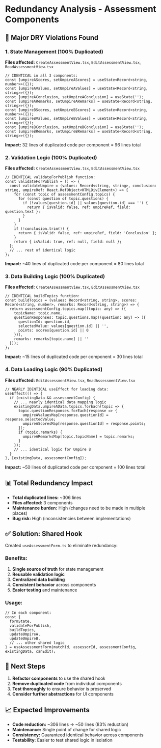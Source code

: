 # Redundancy Analysis - Assessment Components

## 🚨 **Major DRY Violations Found**

### 1. **State Management (100% Duplicated)**
**Files affected:** `CreateAssessmentView.tsx`, `EditAssessmentView.tsx`, `ReadAssessmentView.tsx`

```tsx
// IDENTICAL in all 3 components:
const [umpireAScores, setUmpireAScores] = useState<Record<string, number>>({});
const [umpireAValues, setUmpireAValues] = useState<Record<string, string>>({});
const [umpireAConclusion, setUmpireAConclusion] = useState('');
const [umpireARemarks, setUmpireARemarks] = useState<Record<string, string>>({});
const [umpireBScores, setUmpireBScores] = useState<Record<string, number>>({});
const [umpireBValues, setUmpireBValues] = useState<Record<string, string>>({});
const [umpireBConclusion, setUmpireBConclusion] = useState('');
const [umpireBRemarks, setUmpireBRemarks] = useState<Record<string, string>>({});
```

**Impact:** 32 lines of duplicated code per component = 96 lines total

### 2. **Validation Logic (100% Duplicated)**
**Files affected:** `CreateAssessmentView.tsx`, `EditAssessmentView.tsx`

```tsx
// IDENTICAL validateForPublish function:
const validateForPublish = () => {
  const validateUmpire = (values: Record<string, string>, conclusion: string, umpireRef: React.RefObject<HTMLDivElement>) => {
    for (const topic of assessmentConfig.topics) {
      for (const question of topic.questions) {
        if (!values[question.id] || values[question.id] === '') {
          return { isValid: false, ref: umpireRef, field: question.text };
        }
      }
    }
    if (!conclusion.trim()) {
      return { isValid: false, ref: umpireRef, field: 'Conclusion' };
    }
    return { isValid: true, ref: null, field: null };
  };
  // ... rest of identical logic
};
```

**Impact:** ~40 lines of duplicated code per component = 80 lines total

### 3. **Data Building Logic (100% Duplicated)**
**Files affected:** `CreateAssessmentView.tsx`, `EditAssessmentView.tsx`

```tsx
// IDENTICAL buildTopics function:
const buildTopics = (values: Record<string, string>, scores: Record<string, number>, remarks: Record<string, string>) => {
  return assessmentConfig.topics.map((topic: any) => ({
    topicName: topic.name,
    questionResponses: topic.questions.map((question: any) => ({
      questionId: question.id,
      selectedValue: values[question.id] || '',
      points: scores[question.id] || 0
    })),
    remarks: remarks[topic.name] || ''
  }));
};
```

**Impact:** ~15 lines of duplicated code per component = 30 lines total

### 4. **Data Loading Logic (90% Duplicated)**
**Files affected:** `EditAssessmentView.tsx`, `ReadAssessmentView.tsx`

```tsx
// NEARLY IDENTICAL useEffect for loading data:
useEffect(() => {
  if (existingData && assessmentConfig) {
    // ... nearly identical data mapping logic
    existingData.umpireAData.topics.forEach(topic => {
      topic.questionResponses.forEach(response => {
        umpireAValuesMap[response.questionId] = response.selectedValue;
        umpireAScoresMap[response.questionId] = response.points;
      });
      if (topic.remarks) {
        umpireARemarksMap[topic.topicName] = topic.remarks;
      }
    });
    // ... identical logic for Umpire B
  }
}, [existingData, assessmentConfig]);
```

**Impact:** ~50 lines of duplicated code per component = 100 lines total

## 📊 **Total Redundancy Impact**

- **Total duplicated lines:** ~306 lines
- **Files affected:** 3 components
- **Maintenance burden:** High (changes need to be made in multiple places)
- **Bug risk:** High (inconsistencies between implementations)

## ✅ **Solution: Shared Hook**

Created `useAssessmentForm.ts` to eliminate redundancy:

### **Benefits:**
1. **Single source of truth** for state management
2. **Reusable validation logic**
3. **Centralized data building**
4. **Consistent behavior** across components
5. **Easier testing** and maintenance

### **Usage:**
```tsx
// In each component:
const {
  formState,
  validateForPublish,
  buildTopics,
  updateUmpireA,
  updateUmpireB,
  // ... other shared logic
} = useAssessmentForm(matchId, assessorId, assessmentConfig, existingData, canEdit);
```

## 🎯 **Next Steps**

1. **Refactor components** to use the shared hook
2. **Remove duplicated code** from individual components
3. **Test thoroughly** to ensure behavior is preserved
4. **Consider further abstractions** for UI components

## 📈 **Expected Improvements**

- **Code reduction:** ~306 lines → ~50 lines (83% reduction)
- **Maintenance:** Single point of change for shared logic
- **Consistency:** Guaranteed identical behavior across components
- **Testability:** Easier to test shared logic in isolation 